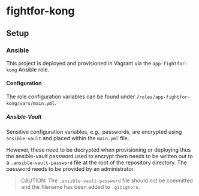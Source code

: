 # fightfor-kong


## Setup

### Ansible

This project is deployed and provisioned in Vagrant via the `app-fightfor-kong` Ansible role.

#### Configuration

The role configuration variables can be found under `/roles/app-fightfor-kong/vars/main.yml`.

##### Ansible-Vault

Sensitive configuration variables, e.g., passwords, are encrypted using `ansible-vault` and placed within the `main.yml` file.

However, these need to be decrypted when provisioning or deploying thus the ansible-vault password used to encrypt them needs to be written out to a `.ansible-vault-password` file at the root of the repository directory. The password needs to be provided by an administrator.

> CAUTION: The `.ansible-vault-password` file should *not* be committed and the filename has been added to `.gitignore`.
